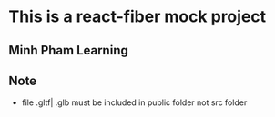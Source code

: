 # This is a react-fiber mock project

## Minh Pham Learning

## Note

- file .gltf| .glb must be included in public folder not src folder

